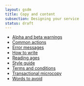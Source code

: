 ```yaml
---
layout: gsdm
title: Copy and content
subsection: Designing your service
status: draft
---
```


<ul>
  <li><a href="/guides-and-toolkits/copy-and-content/alphabetawarnings.html">Alpha and beta warnings</a></li>
  <li><a href="/guides-and-toolkits/copy-and-content/commonactions.html">Common actions</a></li>    
  <!--<li><a href="/guides-and-toolkits/copy-and-content/copyinofflineorassisteddigitalchannels.html">Copy in offline or Assisted Digital channels</a></li> -->      
  <li><a href="/guides-and-toolkits/copy-and-content/errormessages.html">Error messages</a></li>         
  <li><a href="/guides-and-toolkits/copy-and-content/howtowrite.html">How to write</a></li>
  <li><a href="/guides-and-toolkits/copy-and-content/readingages.html">Reading ages</a></li>            
  <li><a href="/guides-and-toolkits/copy-and-content/styleguide.html">Style guide</a></li>    
  <li><a href="/guides-and-toolkits/copy-and-content/termsandconditions.html">Terms and conditions</a></li>       
  <li><a href="/guides-and-toolkits/copy-and-content/transactionalmicrocopy.html">Transactional microcopy</a></li>            
  <li><a href="/guides-and-toolkits/copy-and-content/wordstoavoid.html">Words to avoid</a></li>               
</ul>